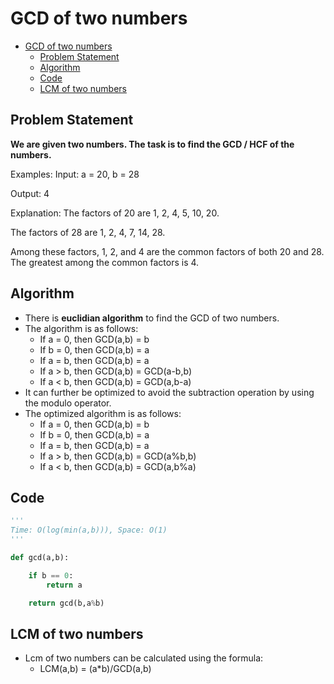 # GCD of two numbers

- [GCD of two numbers](#gcd-of-two-numbers)
  - [Problem Statement](#problem-statement)
  - [Algorithm](#algorithm)
  - [Code](#code)
  - [LCM of two numbers](#lcm-of-two-numbers)

## Problem Statement

**We are given two numbers. The task is to find the GCD / HCF of the numbers.**

Examples:
Input: a = 20, b = 28

Output: 4

Explanation: The factors of 20 are 1, 2, 4, 5, 10, 20.

The factors of 28 are 1, 2, 4, 7, 14, 28.

Among these factors, 1, 2, and 4 are the common factors of both 20 and 28. The greatest among the common factors is 4.

## Algorithm

- There is **euclidian algorithm** to find the GCD of two numbers.
- The algorithm is as follows:
  - If a = 0, then GCD(a,b) = b
  - If b = 0, then GCD(a,b) = a
  - If a = b, then GCD(a,b) = a
  - If a > b, then GCD(a,b) = GCD(a-b,b)
  - If a < b, then GCD(a,b) = GCD(a,b-a)
- It can further be optimized to avoid the subtraction operation by using the modulo operator.
- The optimized algorithm is as follows:
  - If a = 0, then GCD(a,b) = b
  - If b = 0, then GCD(a,b) = a
  - If a = b, then GCD(a,b) = a
  - If a > b, then GCD(a,b) = GCD(a%b,b)
  - If a < b, then GCD(a,b) = GCD(a,b%a)

## Code

```python
'''
Time: O(log(min(a,b))), Space: O(1)
'''

def gcd(a,b):

    if b == 0:
        return a

    return gcd(b,a%b)

```

## LCM of two numbers

- Lcm of two numbers can be calculated using the formula:
  - LCM(a,b) = (a\*b)/GCD(a,b)
